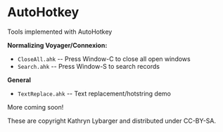 AutoHotkey
=======

Tools implemented with AutoHotkey

**Normalizing Voyager/Connexion:**

* `CloseAll.ahk` -- Press Window-C to close all open windows
* `Search.ahk` -- Press Window-S to search records

**General**

* `TextReplace.ahk` -- Text replacement/hotstring demo

More coming soon!

These are copyright Kathryn Lybarger and distributed under CC-BY-SA.
